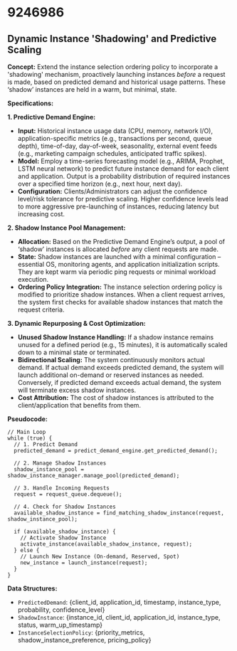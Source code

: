 # 9246986

## Dynamic Instance 'Shadowing' and Predictive Scaling

**Concept:** Extend the instance selection ordering policy to incorporate a 'shadowing' mechanism, proactively launching instances *before* a request is made, based on predicted demand and historical usage patterns. These ‘shadow’ instances are held in a warm, but minimal, state.

**Specifications:**

**1. Predictive Demand Engine:**

*   **Input:** Historical instance usage data (CPU, memory, network I/O), application-specific metrics (e.g., transactions per second, queue depth), time-of-day, day-of-week, seasonality, external event feeds (e.g., marketing campaign schedules, anticipated traffic spikes).
*   **Model:**  Employ a time-series forecasting model (e.g., ARIMA, Prophet, LSTM neural network) to predict future instance demand for each client and application. Output is a probability distribution of required instances over a specified time horizon (e.g., next hour, next day).
*   **Configuration:** Clients/Administrators can adjust the confidence level/risk tolerance for predictive scaling. Higher confidence levels lead to more aggressive pre-launching of instances, reducing latency but increasing cost.

**2. Shadow Instance Pool Management:**

*   **Allocation:** Based on the Predictive Demand Engine’s output, a pool of ‘shadow’ instances is allocated *before* any client requests are made.
*   **State:** Shadow instances are launched with a minimal configuration – essential OS, monitoring agents, and application initialization scripts.  They are kept warm via periodic ping requests or minimal workload execution.
*   **Ordering Policy Integration:** The instance selection ordering policy is modified to prioritize shadow instances.  When a client request arrives, the system first checks for available shadow instances that match the request criteria.

**3. Dynamic Repurposing & Cost Optimization:**

*   **Unused Shadow Instance Handling:**  If a shadow instance remains unused for a defined period (e.g., 15 minutes), it is automatically scaled down to a minimal state or terminated.
*   **Bidirectional Scaling:**  The system continuously monitors actual demand. If actual demand exceeds predicted demand, the system will launch additional on-demand or reserved instances as needed. Conversely, if predicted demand exceeds actual demand, the system will terminate excess shadow instances.
*   **Cost Attribution:**  The cost of shadow instances is attributed to the client/application that benefits from them.

**Pseudocode:**

```
// Main Loop
while (true) {
  // 1. Predict Demand
  predicted_demand = predict_demand_engine.get_predicted_demand();

  // 2. Manage Shadow Instances
  shadow_instance_pool = shadow_instance_manager.manage_pool(predicted_demand);

  // 3. Handle Incoming Requests
  request = request_queue.dequeue();

  // 4. Check for Shadow Instances
  available_shadow_instance = find_matching_shadow_instance(request, shadow_instance_pool);

  if (available_shadow_instance) {
    // Activate Shadow Instance
    activate_instance(available_shadow_instance, request);
  } else {
    // Launch New Instance (On-demand, Reserved, Spot)
    new_instance = launch_instance(request);
  }
}
```

**Data Structures:**

*   `PredictedDemand`: {client_id, application_id, timestamp, instance_type, probability, confidence_level}
*   `ShadowInstance`: {instance_id, client_id, application_id, instance_type, status, warm_up_timestamp}
*   `InstanceSelectionPolicy`: {priority_metrics, shadow_instance_preference, pricing_policy}